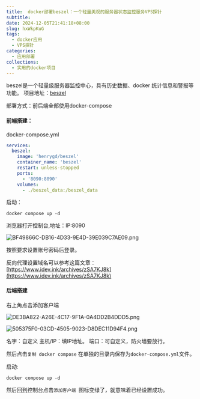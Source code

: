 ```yaml
---
title:  docker部署beszel：一个轻量美观的服务器状态监控服务VPS探针
subtitle:
date: 2024-12-05T21:41:18+08:00
slug: hxWkpKuG
tags:
  - docker应用
  - VPS探针
categories:
  - 应用部署
collections:
  - 实用的docker项目
---
```



beszel是一个轻量级服务器监控中心，具有历史数据、docker 统计信息和警报等功能。
项目地址：[beszel](https://github.com/henrygd/beszel)

部署方式：前后端全部使用docker-compose

#### 前端搭建：

docker-compose.yml

```yml
services:
  beszel:
    image: 'henrygd/beszel'
    container_name: 'beszel'
    restart: unless-stopped
    ports:
      - '8090:8090'
    volumes:
      - ./beszel_data:/beszel_data
```

启动：

```
docker compose up -d
```

浏览器打开控制台,地址：IP:8090

![BF49866C-DB16-4D33-9E4D-39E039C7AE09.png](https://img.idev.ink/2024/12/05/BF49866C-DB16-4D33-9E4D-39E039C7AE09.png)

按照要求设置账号密码后登录。

反向代理设置域名可以参考这篇文章：[https://www.idev.ink/archives/zSA7KJ8k](https://www.idev.ink/archives/zSA7KJ8k)

#### 后端搭建

右上角点击添加客户端

![DE3BA822-A26E-4C17-9F1A-0A4DD2B4DDD5.png](https://img.idev.ink/2024/12/05/DE3BA822-A26E-4C17-9F1A-0A4DD2B4DDD5.png)

![505375F0-03CD-4505-9023-D8DEC11D94F4.png](https://img.idev.ink/2024/12/05/505375F0-03CD-4505-9023-D8DEC11D94F4.png)

名字：自定义
主机/IP：填IP地址。
端口：可自定义，防火墙要放行。

然后点击`复制 docker compose` 在单独的目录内保存为`docker-compose.yml`文件。

启动:

```
docker compose up -d
```

然后回到控制台点击`添加客户端 `图标变绿了，就意味着已经设置成功。

